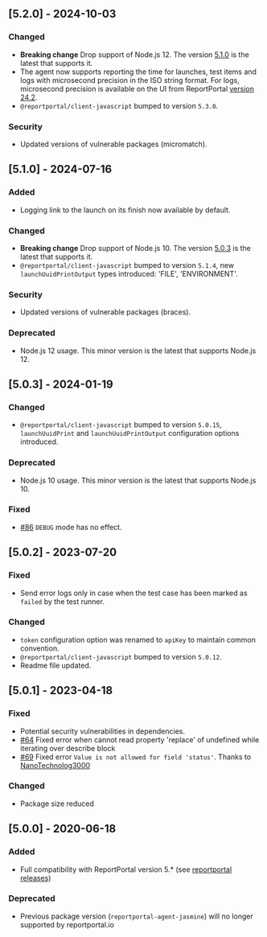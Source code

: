 
## [5.2.0] - 2024-10-03
### Changed
- **Breaking change** Drop support of Node.js 12. The version [5.1.0](https://github.com/reportportal/agent-js-jasmine/releases/tag/v5.1.0) is the latest that supports it.
- The agent now supports reporting the time for launches, test items and logs with microsecond precision in the ISO string format.
For logs, microsecond precision is available on the UI from ReportPortal [version 24.2](https://reportportal.io/docs/releases/Version24.2/#:~:text=import%20plugin.-,Microseconds,-added%20to%20timestamps).
- `@reportportal/client-javascript` bumped to version `5.3.0`.
### Security
- Updated versions of vulnerable packages (micromatch).

## [5.1.0] - 2024-07-16
### Added
- Logging link to the launch on its finish now available by default.
### Changed
- **Breaking change** Drop support of Node.js 10. The version [5.0.3](https://github.com/reportportal/agent-js-jasmine/releases/tag/v5.0.3) is the latest that supports it.
- `@reportportal/client-javascript` bumped to version `5.1.4`, new `launchUuidPrintOutput` types introduced: 'FILE', 'ENVIRONMENT'.
### Security
- Updated versions of vulnerable packages (braces).
### Deprecated
- Node.js 12 usage. This minor version is the latest that supports Node.js 12.

## [5.0.3] - 2024-01-19
### Changed
- `@reportportal/client-javascript` bumped to version `5.0.15`, `launchUuidPrint` and `launchUuidPrintOutput` configuration options introduced.
### Deprecated
- Node.js 10 usage. This minor version is the latest that supports Node.js 10.
### Fixed
- [#86](https://github.com/reportportal/agent-js-jasmine/issues/86) `DEBUG` mode has no effect.

## [5.0.2] - 2023-07-20
### Fixed
- Send error logs only in case when the test case has been marked as `failed` by the test runner.
### Changed
- `token` configuration option was renamed to `apiKey` to maintain common convention.
- `@reportportal/client-javascript` bumped to version `5.0.12`.
- Readme file updated.

## [5.0.1] - 2023-04-18
### Fixed
- Potential security vulnerabilities in dependencies.
- [#64](https://github.com/reportportal/agent-js-jasmine/issues/64) Fixed error when cannot read property 'replace' of undefined while iterating over describe block
- [#69](https://github.com/reportportal/agent-js-jasmine/issues/69) Fixed error `Value is not allowed for field 'status'`. Thanks to [NanoTechnolog3000](https://github.com/NanoTechnolog3000)
### Changed
- Package size reduced

## [5.0.0] - 2020-06-18
### Added
- Full compatibility with ReportPortal version 5.* (see [reportportal releases](https://github.com/reportportal/reportportal/releases))
### Deprecated
- Previous package version (`reportportal-agent-jasmine`) will no longer supported by reportportal.io
